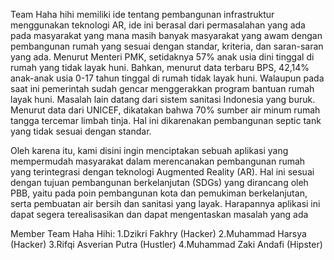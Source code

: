 Team Haha hihi memiliki ide tentang pembangunan infrastruktur menggunakan teknologi AR, ide ini berasal dari permasalahan yang ada pada masyarakat yang mana masih banyak masyarakat yang awam dengan pembangunan rumah yang sesuai dengan standar, kriteria, dan saran-saran yang ada. Menurut Menteri PMK, setidaknya 57% anak usia dini tinggal di rumah yang tidak layak huni. Bahkan, menurut data terbaru BPS, 42,14% anak-anak usia 0-17 tahun tinggal di rumah tidak layak huni. Walaupun pada saat ini pemerintah sudah gencar menggerakkan program bantuan rumah layak huni. Masalah lain datang dari sistem sanitasi Indonesia yang buruk. Menurut data dari UNICEF, dikatakan bahwa 70% sumber air minum rumah tangga tercemar limbah tinja. Hal ini dikarenakan pembangunan septic tank yang tidak sesuai dengan standar.
 
Oleh karena itu, kami disini ingin menciptakan sebuah aplikasi yang mempermudah masyarakat dalam merencanakan pembangunan rumah yang terintegrasi dengan teknologi Augmented Reality (AR). Hal ini sesuai dengan tujuan pembangunan berkelanjutan (SDGs) yang dirancang oleh PBB, yaitu pada poin pembangunan kota dan pemukiman berkelanjutan, serta pembuatan air bersih dan sanitasi yang layak. Harapannya aplikasi ini dapat segera terealisasikan dan dapat mengentaskan masalah yang ada

Member Team Haha Hihi:
    1.Dzikri Fakhry (Hacker)
    2.Muhammad Harsya (Hacker)
    3.Rifqi Asverian Putra (Hustler)
    4.Muhammad Zaki Andafi (Hipster)